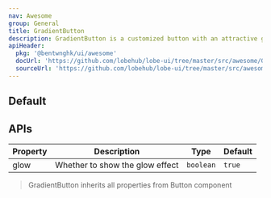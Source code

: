 ```yaml
---
nav: Awesome
group: General
title: GradientButton
description: GradientButton is a customized button with an attractive gradient background that can include an optional glow effect.
apiHeader:
  pkg: '@bentwnghk/ui/awesome'
  docUrl: 'https://github.com/lobehub/lobe-ui/tree/master/src/awesome/GradientButton/index.md'
  sourceUrl: 'https://github.com/lobehub/lobe-ui/tree/master/src/awesome/GradientButton/index.tsx'
---
```


## Default

<code src="./demos/index.tsx" nopadding></code>

## APIs

| Property | Description                     | Type      | Default |
| -------- | ------------------------------- | --------- | ------- |
| glow     | Whether to show the glow effect | `boolean` | `true`  |

> GradientButton inherits all properties from Button component
